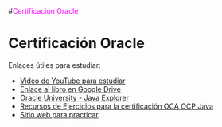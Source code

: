 <!DOCTYPE html> <html lang="es"> 
  <head> <meta charset="UTF-8"> <meta name="viewport" content="width=device-width, initial-scale=1.0"> 
    #<span style="color:#ff00ff;">Certificación Oracle</span>
  </head>
  <body> 
    <h1>Certificación Oracle</h1>
    <p>Enlaces útiles para estudiar:</p> 
    <ul> 
      <li><a href="https://www.youtube.com/watch?v=VXiCiPYqFMg&t=6677s">Video de YouTube para estudiar</a></li> 
      <li><a href="https://drive.google.com/drive/u/0/folders/18HwRCuU2PSuubbKkK8j1pUGAHY8ZtKzm">Enlace al libro en Google Drive</a></li> 
      <li><a href="https://mylearn.oracle.com/ou/learning-path/java-explorer/79726">Oracle University - Java Explorer</a></li> 
      <li><a href="https://enthuware.com/oca-ocp-java-certification-resources/268-oca-java-8-sample-questions">Recursos de Ejercicios para la certificación OCA OCP Java</a></li>
      <li><a href="https://enthuware.com/">Sitio web para practicar</a></li> 
    </ul> 
  </body> 
  </html>

